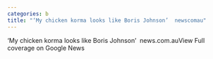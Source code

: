 ```yaml
---
categories: b
title: "‘My chicken korma looks like Boris Johnson’  newscomau"
---
```

‘My chicken korma looks like Boris Johnson’&nbsp;&nbsp;news.com.auView Full coverage on Google News